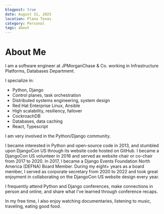 ```yaml
---
blogpost: true
date: August 31, 2025
location: Plano Texas
category: Personal
tags: about
---
```


# About Me

I am a software engineer at JPMorganChase & Co. working in Infrastructure Platforms, Databases Department. 

I specialize in:
* Python, Django
* Control planes, task orchestration
* Distributed systems engineering, system design
* Red Hat Enterprise Linux, Ansible
* High scalability, resiliency, failover
* CockroachDB
* Databases, data caching
* React, Typescript

I am very involved in the Python/Django community. 

I became interested in Python and open-source code in 2013, and stumbled upon DjangoCon US through its website code hosted on GitHub. I became a DjangoCon US volunteer in 2016 and served as website chair or co-chair from 2017 to 2020. In 2017, I became a Django Events Foundation North America (DEFNA) Board Member. During my eight+ years as a board member, I served as corporate secretary from 2020 to 2022 and took great enjoyment in collaborating on the DjangoCon US website design every year. 

I frequently attend Python and Django conferences, make connections in person and online, and share what I've learned through conference recaps.

In my free time, I also enjoy watching documentaries, listening to music, traveling, eating good food.  
